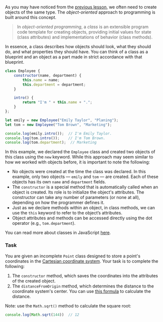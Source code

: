 As you may have noticed from the [previous lesson](course://Objects_Advanced_patterns), we often need to create objects of the same type.
The _object-oriented_ approach to programming is built around this concept.

> In _object-oriented programming_, a _class_ is an extensible program code template for creating objects, 
> providing initial values for state (class attributes) and implementations of behavior (class methods).

In essence, a class describes how objects should look, what they should do, and what properties they should have.
You can think of a class as a blueprint and an object as a part made in strict accordance with that blueprint.

```javascript
class Employee {
    constructor(name, department) {
        this.name = name;
        this.department = department;
    }

    intro() {
        return "I'm " + this.name + ".";
    }
};

let emily = new Employee("Emily Taylor", "Planing");
let tom = new Employee("Tom Brown", "Marketing");

console.log(emily.intro());  // I'm Emily Taylor.
console.log(tom.intro());    // I'm Tom Brown.
console.log(tom.department);  // Marketing
```

In this example, we declared the `Employee` class and created two objects of this class using the `new` keyword.
While this approach may seem similar to how we worked with objects before, it is important to note the following:
* No objects were created at the time the class was declared. In this example, only two objects — `emily` and `tom` — are created. 
  Each of these objects has its own `name` and `department` fields.
* The `constructor` is a special method that is automatically called when an object is created.
  Its role is to initialize the object's attributes. The constructor can take any number of parameters (or none at all),
  depending on how the programmer defines it.
* Just as we declare methods within an object, in class methods, we can use the `this` keyword to refer to the object’s attributes.
* Object attributes and methods can be accessed directly using the dot operator (e.g., `tom.department`).

You can read more about classes in JavaScript [here](https://developer.mozilla.org/en-US/docs/Web/JavaScript/Reference/Classes).

### Task
You are given an incomplete `Point` class designed to store a point's coordinates in the [Cartesian coordinate system](https://en.wikipedia.org/wiki/Cartesian_coordinate_system).
Your task is to complete the following:
1. The `constructor` method, which saves the coordinates into the attributes of the created object.
2. The `distanceFromOrigin` method, which determines the distance to the coordinate system's center. You can use [this formula](https://en.wikipedia.org/wiki/Cartesian_coordinate_system#Distance_between_two_points) to calculate the distance.

Note: use the `Math.sqrt()` method to calculate the square root:
```javascript
console.log(Math.sqrt(144))  // 12
```
